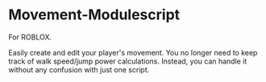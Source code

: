 # Movement-Modulescript
For ROBLOX.

Easily create and edit your player's movement. You no longer need to keep track of walk speed/jump power calculations. Instead, you can handle it without any confusion with just one script.

